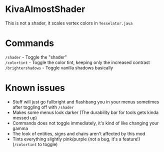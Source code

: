 # KivaAlmostShader
This is not a shader, it scales vertex colors in `Tesselator.java`

# Commands
`/shader` - Toggle the "shader"\
`/colortint` - Toggle the color tint, keeping only the increased contrast\
`/brightershadows` - Toggle vanilla shadows basically

# Known issues
- Stuff will just go fullbright and flashbang you in your menus sometimes after toggling off with `/shader`
- Makes some menus look darker (The durability bar for tools gets kinda messed up)
- Commands does not toggle immediately, it's kind of like changing your gamma
- The look of entities, signs and chairs aren't affected by this mod
- Tints everything slightly pink/purple (not a bug, it's a feature!) (`/colortint` to toggle)

